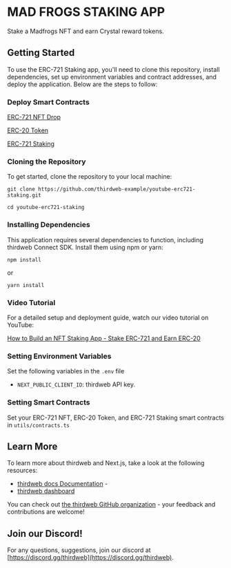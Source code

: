 # MAD FROGS STAKING APP

Stake a Madfrogs NFT and earn Crystal reward tokens.

## Getting Started

To use the ERC-721 Staking app, you'll need to clone this repository, install dependencies, set up environment variables and contract addresses, and deploy the application. Below are the steps to follow:

### Deploy Smart Contracts
[ERC-721 NFT Drop](https://thirdweb.com/thirdweb.eth/DropERC721)

[ERC-20 Token](https://thirdweb.com/thirdweb.eth/TokenERC20)

[ERC-721 Staking](https://thirdweb.com/thirdweb.eth/NFTStake)

### Cloning the Repository

To get started, clone the repository to your local machine:
```
git clone https://github.com/thirdweb-example/youtube-erc721-staking.git
```
```
cd youtube-erc721-staking
```

### Installing Dependencies

This application requires several dependencies to function, including thirdweb Connect SDK. Install them using npm or yarn:

```
npm install
```
or
```
yarn install
```


### Video Tutorial

For a detailed setup and deployment guide, watch our video tutorial on YouTube:

[How to Build an NFT Staking App - Stake ERC-721 and Earn ERC-20](https://youtu.be/IsE4DYDuC_0)

### Setting Environment Variables

Set the following variables in the `.env` file

- `NEXT_PUBLIC_CLIENT_ID`: thirdweb API key.

### Setting Smart Contracts

Set your ERC-721 NFT, ERC-20 Token, and ERC-721 Staking smart contracts in `utils/contracts.ts`


## Learn More

To learn more about thirdweb and Next.js, take a look at the following resources:

- [thirdweb docs Documentation](https://portal.thirdweb.com) - 
- [thirdweb dashboard](https://thirdweb.com)

You can check out [the thirdweb GitHub organization](https://github.com/thirdweb-dev) - your feedback and contributions are welcome!

## Join our Discord!

For any questions, suggestions, join our discord at [https://discord.gg/thirdweb](https://discord.gg/thirdweb).
